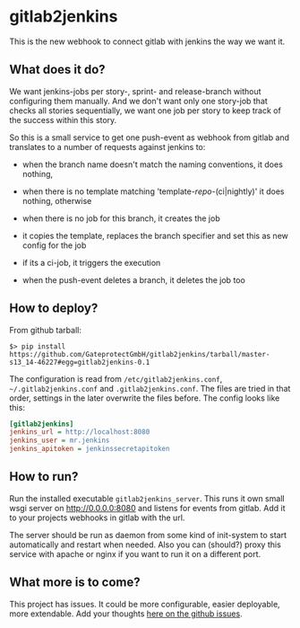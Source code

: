 # gitlab2jenkins

This is the new webhook to connect gitlab with jenkins the way we want it.

## What does it do?

We want jenkins-jobs per story-, sprint- and release-branch without configuring them manually. And we don't want only one story-job that checks all stories sequentially, we want one job per story to keep track of the success within this story.

So this is a small service to get one push-event as webhook from gitlab and translates to a number of requests against jenkins to:

- when the branch name doesn't match the naming conventions, it does nothing,
- when there is no template matching 'template-*repo*-(ci|nightly)' it does nothing, otherwise
- when there is no job for this branch, it creates the job
- it copies the template, replaces the branch specifier and set this as new config for the job
- if its a ci-job, it triggers the execution

- when the push-event deletes a branch, it deletes the job too

## How to deploy?

From github tarball:
```shell
$> pip install https://github.com/GateprotectGmbH/gitlab2jenkins/tarball/master-s13_14-46227#egg=gitlab2jenkins-0.1
```

The configuration is read from `/etc/gitlab2jenkins.conf`, `~/.gitlab2jenkins.conf` and `.gitlab2jenkins.conf`. The files are tried in that order, settings in the later overwrite the files before. The config looks like this:

```ini
[gitlab2jenkins]
jenkins_url = http://localhost:8080
jenkins_user = mr.jenkins
jenkins_apitoken = jenkinssecretapitoken
```

## How to run?

Run the installed executable `gitlab2jenkins_server`. This runs it own small wsgi server on http://0.0.0.0:8080 and listens for events from gitlab.
Add it to your projects webhooks in gitlab with the url.

The server should be run as daemon from some kind of init-system to start automatically and restart when needed. Also you can (should?) proxy this service with apache or nginx if you want to run it on a different port.

## What more is to come?

This project has issues. It could be more configurable, easier deployable, more extendable. Add your thoughts [here on the github issues](https://github.com/GateprotectGmbH/gitlab2jenkins/issues).